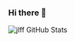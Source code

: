 ### Hi there 👋

![jlff GitHub Stats ](https://github-readme-stats.vercel.app/api?username=jhonlf&show_icons=true&theme=transparent&include_all_commits=true&count_private=true)

